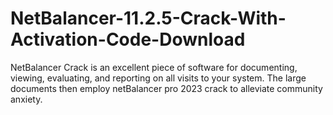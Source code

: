 # NetBalancer-11.2.5-Crack-With-Activation-Code-Download
NetBalancer Crack is an excellent piece of software for documenting, viewing, evaluating, and reporting on all visits to your system. The large documents then employ netBalancer pro 2023 crack to alleviate community anxiety.
